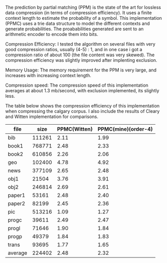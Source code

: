 The prediction by partial matching (PPM) is the state of the art for lossless data compression (in terms of compression efficiency). It uses a finite context length to estimate
the probability of a symbol. 
This implementation (PPMC) uses a trie data structure to model the different contexts and generate probabilities. The proababilities
generated are sent to an arithmetic encoder to encode them into bits.

Compression Efficiency:
I tested the algorithm on several files with very good compression ratios, usually (4-5) : 1, and in one case i got a compression ratio of about
100 (the file content was very skewed).
The compression efficiency was slightly improved after implenting exclusion.

Memory Usage:
The memory requirement for the PPM is very large, and increases with increasing context length.

Compression speed:
The compression speed of this implementation averages at about 1.3 mb/second, with exclusion implemented, its slightly less.

The table below shows the compression efficiency of this implementation when compressing the calgary corpus. I also include the 
results of Cleary and Witten implementation for comparisons.

|file    |   size    |   PPMC(Witten)    |  PPMC(mine)(order-4) |
|--------|-----------|-------------------|----------------------|
|bib     |  111261   |     2.11			 |		1.99		    |
|book1   |  768771   |     2.48			 |		2.33		    |
|book2   |  610856   |     2.26			 |		2.06		    |
|geo     |  102400   |     4.78			 |		4.92		    |
|news    |  377109   |     2.65			 |		2.48		    |
|obj1    |  21504    |     3.76          |      3.91            |
|obj2    |  246814   |     2.69			 |		2.61		    |
|paper1	 |  53161	 |	   2.48			 |		2.40		    |
|paper2	 |  82199	 |	   2.45			 |		2.36		    |
|pic     |  513216	 |	   1.09			 |		1.27		    |
|progc	 |  39611	 |	   2.49			 |		2.47		    |
|progl	 |  71646	 |	   1.90			 |		1.84		    |
|progp	 |  49379	 |	   1.84			 |		1.83		    |
|trans	 |  93695	 |     1.77			 |		1.65		    |
|average |  224402	 |	   2.48			 |		2.32		    |




